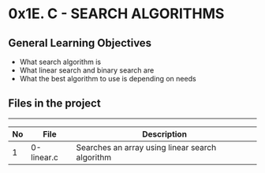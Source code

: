 # 0x1E. C - SEARCH ALGORITHMS

## General Learning Objectives
* What search algorithm is
* What linear search and binary search are
* What the best algorithm to use is depending on needs

## Files in the project
---
No | File | Description
---|---|---
1 | 0-linear.c | Searches an array using linear search algorithm